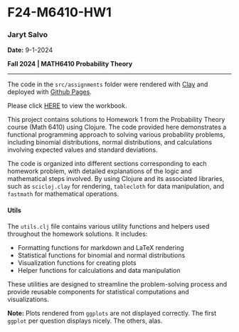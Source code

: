 # F24-M6410-HW1

### Jaryt Salvo
**Date:** 9-1-2024

**Fall 2024 | MATH6410 Probability Theory**

*************

The code in the `src/assignments` folder were rendered with [Clay](https://scicloj.github.io/clay/) and deployed with [Github Pages](https://pages.github.com/). 

Please click [HERE](https://adabwana.github.io/f24-m6410-hw1/) to view the workbook.


This project contains solutions to Homework 1 from the Probability Theory course (Math 6410) using Clojure. The code provided here demonstrates a functional programming approach to solving various probability problems, including binomial distributions, normal distributions, and calculations involving expected values and standard deviations.

The code is organized into different sections corresponding to each homework problem, with detailed explanations of the logic and mathematical steps involved. By using Clojure and its associated libraries, such as `scicloj.clay` for rendering, `tablecloth` for data manipulation, and `fastmath` for mathematical operations.

#### Utils

The `utils.clj` file contains various utility functions and helpers used throughout the homework solutions. It includes:

- Formatting functions for markdown and LaTeX rendering
- Statistical functions for binomial and normal distributions
- Visualization functions for creating plots
- Helper functions for calculations and data manipulation

These utilities are designed to streamline the problem-solving process and provide reusable components for statistical computations and visualizations.

**Note:** Plots rendered from `ggplots` are not displayed correctly. The first `ggplot` per question displays nicely. The others, alas.

